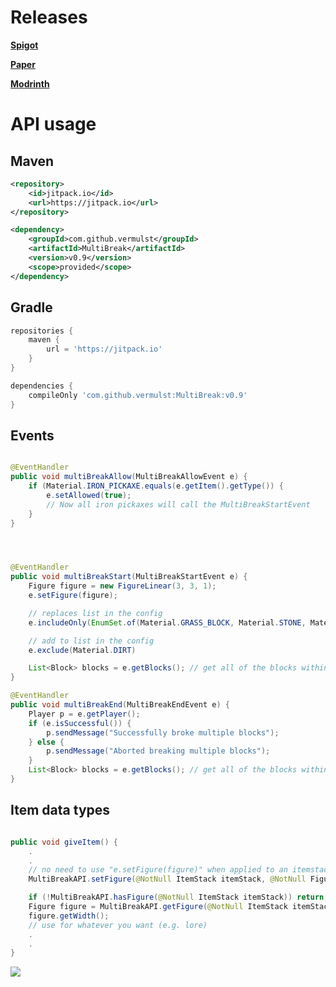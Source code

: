 
# Releases
[**Spigot**](https://www.spigotmc.org/resources/multibreak-1-18-1-20.113810/)

[**Paper**](https://hangar.papermc.io/vermulst/MultiBreak)

[**Modrinth**](https://modrinth.com/plugin/multibreak)

# API usage

## Maven
```xml
<repository>
	<id>jitpack.io</id>
	<url>https://jitpack.io</url>
</repository>
```
```xml
<dependency>
	<groupId>com.github.vermulst</groupId>
	<artifactId>MultiBreak</artifactId>
	<version>v0.9</version>
	<scope>provided</scope>
</dependency>
```


## Gradle
```groovy
repositories {
	maven {
		url = 'https://jitpack.io'
	}
}
```
```groovy
dependencies {
	compileOnly 'com.github.vermulst:MultiBreak:v0.9'
}
```

## Events
```java

@EventHandler
public void multiBreakAllow(MultiBreakAllowEvent e) {
	if (Material.IRON_PICKAXE.equals(e.getItem().getType()) {
		e.setAllowed(true);
		// Now all iron pickaxes will call the MultiBreakStartEvent
	}
}




@EventHandler
public void multiBreakStart(MultiBreakStartEvent e) {
	Figure figure = new FigureLinear(3, 3, 1);
	e.setFigure(figure);

	// replaces list in the config
	e.includeOnly(EnumSet.of(Material.GRASS_BLOCK, Material.STONE, Material.DIRT));

	// add to list in the config
	e.exclude(Material.DIRT)

	List<Block> blocks = e.getBlocks(); // get all of the blocks within the elipsoid
}

@EventHandler
public void multiBreakEnd(MultiBreakEndEvent e) {
	Player p = e.getPlayer();
	if (e.isSuccessful()) {
		p.sendMessage("Successfully broke multiple blocks");
	} else {
		p.sendMessage("Aborted breaking multiple blocks");
	}
	List<Block> blocks = e.getBlocks(); // get all of the blocks within the multibreak
}
```

## Item data types

```java

public void giveItem() {
	.
	.
	// no need to use "e.setFigure(figure)" when applied to an itemstack
	MultiBreakAPI.setFigure(@NotNull ItemStack itemStack, @NotNull Figure figure)

	if (!MultiBreakAPI.hasFigure(@NotNull ItemStack itemStack)) return;
	Figure figure = MultiBreakAPI.getFigure(@NotNull ItemStack itemStack)
	figure.getWidth();
	// use for whatever you want (e.g. lore)
	.
	.
}
```

[![](https://jitpack.io/v/vermulst/MultiBreak.svg)](https://jitpack.io/#vermulst/MultiBreak)
